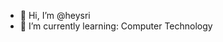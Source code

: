 - 👋 Hi, I’m @heysri
- 🌱 I’m currently learning: Computer Technology 

<!---
heysri/heysri is a ✨ special ✨ repository because its `README.md` (this file) appears on your GitHub profile.
You can click the Preview link to take a look at your changes.
--->
